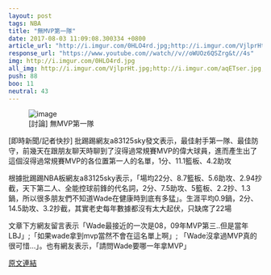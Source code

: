```yaml
---
layout: post
tags: NBA
title: "無MVP第一隊"
date: 2017-08-03 11:09:08.300334 +0800
article_url: "http://i.imgur.com/0HLO4rd.jpg;http://i.imgur.com/VjlprHt.jpg;http://i.imgur.com/aqETser.jpg;http://i.imgur.com/zQu20Zk.jpg;http://i.imgur.com/SycUYWc.jpg"
response_url: "https://www.youtube.com//watch//v//oWUOz6QSZrg&t//4s"
img: http://i.imgur.com/0HLO4rd.jpg
all_img: http://i.imgur.com/VjlprHt.jpg;http://i.imgur.com/aqETser.jpg;http://i.imgur.com/zQu20Zk.jpg;http://i.imgur.com/SycUYWc.jpg
push: 88
boo: 11
neutral: 43
---
```


<figure>
<img src="http://i.imgur.com/0HLO4rd.jpg" alt="image">
<figcaption>
[討論] 無MVP第一隊
</figcaption>
</figure>



[即時新聞/記者快抄] 批踢踢網友a83125sky發文表示，最佳射手第一隊、最佳防守，前幾天在跟朋友聊天時聊到了沒得過常規賽MVP的偉大球員，進而產生出了這個沒得過常規賽MVP的各位置第一人的名單，1分、11.1籃板、4.2助攻

根據批踢踢NBA板網友a83125sky表示，「場均22分、8.7籃板、5.6助攻、2.94抄截，天下第二人、全能控球前鋒的代名詞，2分、7.5助攻、5籃板、2.2抄、1.3鍋，所以很多朋友們不知道Wade在健康時到底有多猛」。生涯平均0.9鍋，2分、14.5助攻、3.2抄截，其實老史每年數據都沒有太大起伏，只缺席了22場

文章下方網友留言表示「Wade最接近的一次是08，09年MVP第三..但是當年LBJ」;「如果wade拿到mvp當然不會在這名單上啊」; 「Wade沒拿過MVP真的很可惜...」。也有網友表示，「請問Wade要哪一年拿MVP」

<a href = "https://www.ptt.cc/bbs/NBA/M.1501404433.A.44A.html">原文連結</a>

